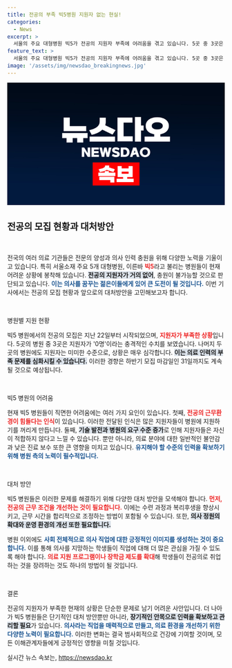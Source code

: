 ```yaml
---
title: 전공의 부족 빅5병원 지원자 없는 현실!
categories:
  - News
excerpt: >
  서울의 주요 대형병원 빅5가 전공의 지원자 부족에 어려움을 겪고 있습니다. 5곳 중 3곳은 지원자가 단 한 명도 없는 상황으로, 의료계의 심각한 인력난이 드러나고 있습니다. 과연 의료 현장의 미래는 어떻게될까요?
feature_text: >
  서울의 주요 대형병원 빅5가 전공의 지원자 부족에 어려움을 겪고 있습니다. 5곳 중 3곳은 지원자가 단 한 명도 없는 상황으로, 의료계의 심각한 인력난이 드러나고 있습니다. 과연 의료 현장의 미래는 어떻게될까요?
image: '/assets/img/newsdao_breakingnews.jpg'
---
```


<p><img src="/assets/img/newsdao_breakingnews.jpg" alt="cryptoinkorea 속보" /></p>

<h2 data-ke-size="size26">전공의 모집 현황과 대처방안</h2>

<p data-ke-size="size16">&nbsp;</p>

<p>전국의 여러 의료 기관들은 전문의 양성과 의사 인력 충원을 위해 다양한 노력을 기울이고 있습니다. 특히 서울소재 주요 5개 대형병원, 이른바 <b><span style="color: #ee2323;">빅5</span></b>라고 불리는 병원들이 현재 어려운 상황에 봉착해 있습니다. <b><span style="background-color: #21538527;">전공의 지원자가 거의 없어</span></b>, 충원이 불가능할 것으로 판단되고 있습니다. <b><span style="color: #1a5490;">이는 의사를 꿈꾸는 젊은이들에게 있어 큰 도전이 될 것입니다.</span></b> 이번 기사에서는 전공의 모집 현황과 앞으로의 대처방안을 고민해보고자 합니다.</p>

<p data-ke-size="size16">&nbsp;</p>

<p>병원별 지원 현황</p>

<p>빅5 병원에서의 전공의 모집은 지난 22일부터 시작되었으며, <b><span style="color: #ee2323;">지원자가 부족한 상황</span></b>입니다. 5곳의 병원 중 3곳은 지원자가 '0명'이라는 충격적인 수치를 보였습니다. 나머지 두 곳의 병원에도 지원자는 미미한 수준으로, 상황은 매우 심각합니다. <b><span style="background-color: #21538527;">이는 의료 인력의 부족 문제를 심화시킬 수 있습니다.</span></b> 이러한 경향은 하반기 모집 마감일인 31일까지도 계속될 것으로 예상됩니다.</p>

<p data-ke-size="size16">&nbsp;</p>

<p>빅5 병원의 어려움</p>

<p>현재 빅5 병원들이 직면한 어려움에는 여러 가지 요인이 있습니다. 첫째, <b><span style="color: #ee2323;">전공의 근무환경이 힘들다는 인식</span></b>이 있습니다. 이러한 전달된 인식은 많은 지원자들이 병원에 지원하기를 꺼리게 만듭니다. 둘째, <b><span style="background-color: #21538527;">기술 발전과 병원의 요구 수준 증가</span></b>로 인해 지원자들은 자신이 적합하지 않다고 느낄 수 있습니다. 뿐만 아니라, 의료 분야에 대한 일반적인 불안감과 낮은 진료 보수 또한 큰 영향을 미치고 있습니다. <b><span style="color: #1a5490;">유지해야 할 수준의 인력을 확보하기 위해 병원 측의 노력이 필수적입니다.</span></b></p>

<p data-ke-size="size16">&nbsp;</p>

<p>대처 방안</p>

<p>빅5 병원들은 이러한 문제를 해결하기 위해 다양한 대처 방안을 모색해야 합니다. <b><span style="color: #ee2323;">먼저, 전공의 근무 조건을 개선하는 것이 필요합니다.</span></b> 이에는 수련 과정과 복리후생을 향상시키고, 근무 시간을 합리적으로 조정하는 방법이 포함될 수 있습니다. 또한, <b><span style="background-color: #21538527;">의사 정원의 확대와 운영 환경의 개선 또한 필요합니다.</span></b></p>

<p>병원 이외에도 <b><span style="color: #1a5490;">사회 전체적으로 의사 직업에 대한 긍정적인 이미지를 생성하는 것이 중요합니다.</span></b> 이를 통해 의사를 지망하는 학생들이 직업에 대해 더 많은 관심을 가질 수 있도록 해야 합니다. <b><span style="color: #ee2323;">의료 지원 프로그램이나 장학금 제도를 확대</span></b>해 학생들이 전공의로 취업하는 것을 장려하는 것도 하나의 방법이 될 것입니다.</p>

<p data-ke-size="size16">&nbsp;</p>

<p>결론</p>

<p>전공의 지원자가 부족한 현재의 상황은 단순한 문제로 남기 어려운 사안입니다. 더 나아가 빅5 병원들은 단기적인 대처 방안뿐만 아니라, <b><span style="background-color: #21538527;">장기적인 안목으로 인력을 확보하고 관리할 필요</span></b>가 있습니다. <b><span style="color: #1a5490;">의사라는 직업을 매력적으로 만들고, 의료 환경을 개선하기 위한 다양한 노력이 필요합니다.</span></b> 이러한 변화는 결국 범사회적으로 건강에 기여할 것이며, 모든 이해관계자들에게 긍정적인 영향을 미칠 것입니다.</p>
실시간 뉴스 속보는, <a href="https://newsdao.kr" rel="dofollow">https://newsdao.kr</a>


